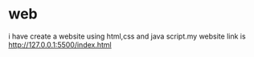 # web
i have create a website using html,css and java script.my website link is http://127.0.0.1:5500/index.html
